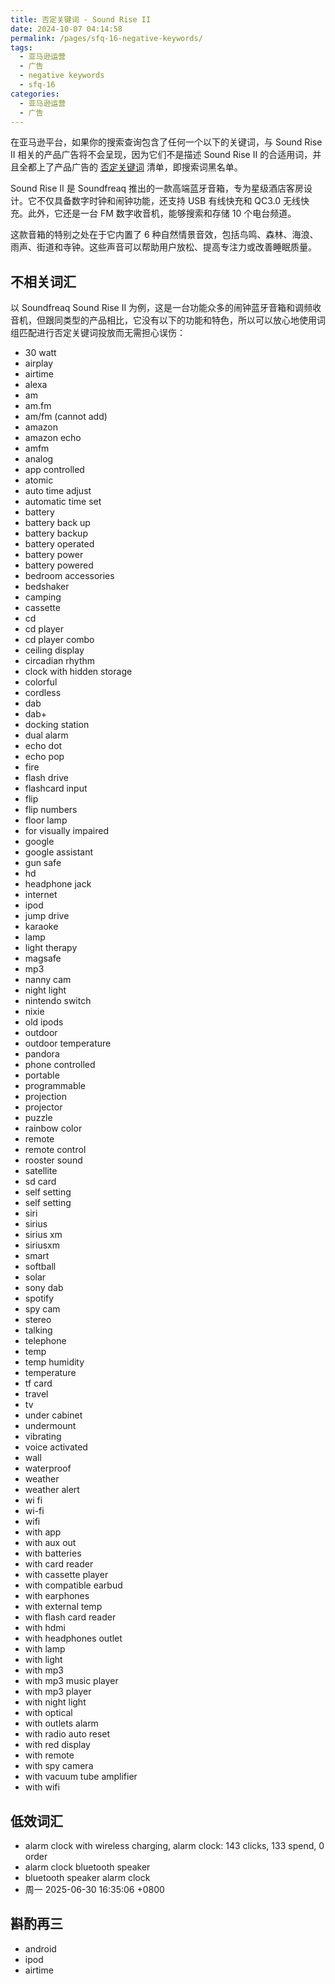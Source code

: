 ```yaml
---
title: 否定关键词 - Sound Rise II
date: 2024-10-07 04:14:58
permalink: /pages/sfq-16-negative-keywords/
tags:
  - 亚马逊运营
  - 广告
  - negative keywords
  - sfq-16
categories:
  - 亚马逊运营
  - 广告
---
```


在亚马逊平台，如果你的搜索查询包含了任何一个以下的关键词，与 Sound Rise II 相关的产品广告将不会呈现，因为它们不是描述 Sound Rise II 的合适用词，并且全都上了产品广告的 [否定关键词](/pages/negative-keywords/) 清单，即搜索词黑名单。

<!-- more -->

Sound Rise II 是 Soundfreaq 推出的一款高端蓝牙音箱，专为星级酒店客房设计。它不仅具备数字时钟和闹钟功能，还支持 USB 有线快充和 QC3.0 无线快充。此外，它还是一台 FM 数字收音机，能够搜索和存储 10 个电台频道。

这款音箱的特别之处在于它内置了 6 种自然情景音效，包括鸟鸣、森林、海浪、雨声、街道和寺钟。这些声音可以帮助用户放松、提高专注力或改善睡眠质量。

## 不相关词汇

以 Soundfreaq Sound Rise II 为例，这是一台功能众多的闹钟蓝牙音箱和调频收音机，但跟同类型的产品相比，它没有以下的功能和特色，所以可以放心地使用词组匹配进行否定关键词投放而无需担心误伤：

- 30 watt
- airplay
- airtime
- alexa
- am
- am.fm
- am/fm (cannot add)
- amazon
- amazon echo
- amfm
- analog
- app controlled
- atomic
- auto time adjust
- automatic time set
- battery
- battery back up
- battery backup
- battery operated
- battery power
- battery powered
- bedroom accessories
- bedshaker
- camping
- cassette
- cd
- cd player
- cd player combo
- ceiling display
- circadian rhythm
- clock with hidden storage
- colorful
- cordless
- dab
- dab+
- docking station
- dual alarm
- echo dot
- echo pop
- fire
- flash drive
- flashcard input
- flip
- flip numbers
- floor lamp
- for visually impaired
- google
- google assistant
- gun safe
- hd
- headphone jack
- internet
- ipod
- jump drive
- karaoke
- lamp
- light therapy
- magsafe
- mp3
- nanny cam
- night light
- nintendo switch
- nixie
- old ipods
- outdoor
- outdoor temperature
- pandora
- phone controlled
- portable
- programmable
- projection
- projector
- puzzle
- rainbow color
- remote
- remote control
- rooster sound
- satellite
- sd card
- self setting
- self setting
- siri
- sirius
- sirius xm
- siriusxm
- smart
- softball
- solar
- sony dab
- spotify
- spy cam
- stereo
- talking
- telephone
- temp
- temp humidity
- temperature
- tf card
- travel
- tv
- under cabinet
- undermount
- vibrating
- voice activated
- wall
- waterproof
- weather
- weather alert
- wi fi
- wi-fi
- wifi
- with app
- with aux out
- with batteries
- with card reader
- with cassette player
- with compatible earbud
- with earphones
- with external temp
- with flash card reader
- with hdmi
- with headphones outlet
- with lamp
- with light
- with mp3
- with mp3 music player
- with mp3 player
- with night light
- with optical
- with outlets alarm
- with radio auto reset
- with red display
- with remote
- with spy camera
- with vacuum tube amplifier
- with wifi

## 低效词汇

- alarm clock with wireless charging, alarm clock: 143 clicks, 133 spend, 0 order
- alarm clock bluetooth speaker
- bluetooth speaker alarm clock
- 周一 2025-06-30 16:35:06 +0800

## 斟酌再三

- android
- ipod
- airtime
